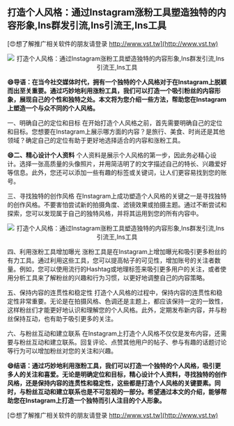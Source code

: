 ## **打造个人风格：通过Instagram涨粉工具塑造独特的内容形象,Ins群发引流,Ins引流王,Ins工具**

[😍想了解推广相关软件的朋友请登录 http://www.vst.tw](http://www.vst.tw)

 <center><img src="https://vst.tw/MP4/tuiguang/png/5.png" alt="打造个人风格：通过Instagram涨粉工具塑造独特的内容形象,Ins群发引流,Ins引流王,Ins工具"></center>

**😄导语：在当今社交媒体时代，拥有一个独特的个人风格对于在Instagram上脱颖而出至关重要。通过巧妙地利用涨粉工具，我们可以打造一个吸引粉丝的内容形象，展现自己的个性和独特之处。本文将为您介绍一些方法，帮助您在Instagram上塑造一个与众不同的个人风格。**

一、明确自己的定位和目标
在开始打造个人风格之前，首先需要明确自己的定位和目标。您想要在Instagram上展示哪方面的内容？是旅行、美食、时尚还是其他领域？确定自己的定位有助于更好地选择适合的内容和涨粉工具。

**😄二、精心设计个人资料**
个人资料是展示个人风格的第一步，因此务必精心设计。选择一张高质量的头像照片，并用简洁明了的文字描述自己的特长、兴趣爱好等信息。此外，您还可以添加一些有趣的标签或关键词，让人们更容易找到您的账号。

三、寻找独特的创作风格
在Instagram上成功塑造个人风格的关键之一是寻找独特的创作风格。不要害怕尝试新的拍摄角度、滤镜效果或拍摄主题。通过不断尝试和探索，您可以发现属于自己的独特风格，并将其运用到您的所有内容中。

 <center><img src="https://vst.tw/MP4/tuiguang/png/4.png" alt="打造个人风格：通过Instagram涨粉工具塑造独特的内容形象,Ins群发引流,Ins引流王,Ins工具"></center>

四、利用涨粉工具增加曝光
涨粉工具是在Instagram上增加曝光和吸引更多粉丝的有力工具。通过利用这些工具，您可以提高帖子的可见性，增加账号的关注者数量。例如，您可以使用流行的Hashtag或地理标签来吸引更多用户的关注，或者使用分析工具来了解粉丝的兴趣和行为习惯，以更好地调整自己的内容策略。

五、保持内容的连贯性和稳定性
打造个人风格的过程中，保持内容的连贯性和稳定性非常重要。无论是在拍摄风格、色调还是主题上，都应该保持一定的一致性，这样粉丝们才能更好地认识和理解您的个人风格。此外，定期发布新内容，并与粉丝保持互动，也有助于吸引更多的关注。

六、与粉丝互动和建立联系
在Instagram上打造个人风格不仅仅是发布内容，还需要与粉丝互动和建立联系。回复评论、点赞其他用户的帖子、参与有趣的话题讨论等行为可以增加粉丝对您的关注和兴趣。

**😄结语：通过巧妙地利用涨粉工具，我们可以打造一个独特的个人风格，吸引更多人的关注和喜爱。无论是明确定位和目标，精心设计个人资料，寻找独特的创作风格，还是保持内容的连贯性和稳定性，这些都是打造个人风格的关键要素。同时，与粉丝互动和建立联系也是不可忽视的一部分。希望通过本文的介绍，能够帮助您在Instagram上打造一个独特而引人注目的个人形象。**

[😍想了解推广相关软件的朋友请登录 http://www.vst.tw](http://www.vst.tw)



